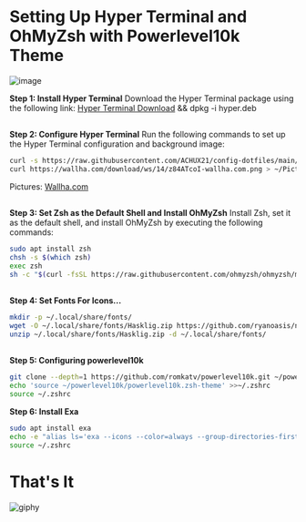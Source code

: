 # Setting Up Hyper Terminal and OhMyZsh with Powerlevel10k Theme

![image](https://github.com/ACHUX21/Hyper-dotfiles/assets/130113878/1e959a9a-bf00-47a6-aea2-5ce42b4eb22e)


**Step 1: Install Hyper Terminal**
Download the Hyper Terminal package using the following link: [Hyper Terminal Download](https://releases.hyper.is/download/deb) && dpkg -i hyper.deb
##
**Step 2: Configure Hyper Terminal**
Run the following commands to set up the Hyper Terminal configuration and background image:
```bash
curl -s https://raw.githubusercontent.com/ACHUX21/config-dotfiles/main/.hyper.js |sed "s|/home/achux21|$(echo $HOME)|g" > ~/.hyper.js
curl https://wallha.com/download/ws/14/z84ATcoI-wallha.com.png > ~/Pictures/term.png
```
Pictures: [Wallha.com](https://wallha.com/tag/selective-coloring/2)
##
**Step 3: Set Zsh as the Default Shell and Install OhMyZsh**
Install Zsh, set it as the default shell, and install OhMyZsh by executing the following commands:
```bash
sudo apt install zsh
chsh -s $(which zsh)
exec zsh
sh -c "$(curl -fsSL https://raw.githubusercontent.com/ohmyzsh/ohmyzsh/master/tools/install.sh)"
```
##
**Step 4: Set Fonts For Icons...**
```bash
mkdir -p ~/.local/share/fonts/
wget -O ~/.local/share/fonts/Hasklig.zip https://github.com/ryanoasis/nerd-fonts/releases/download/v3.1.1/Hasklig.zip
unzip ~/.local/share/fonts/Hasklig.zip -d ~/.local/share/fonts/
```
##
**Step 5: Configuring powerlevel10k**
```bash
git clone --depth=1 https://github.com/romkatv/powerlevel10k.git ~/powerlevel10k
echo 'source ~/powerlevel10k/powerlevel10k.zsh-theme' >>~/.zshrc
source ~/.zshrc
```
**Step 6: Install Exa**
```bash
sudo apt install exa
echo -e "alias ls='exa --icons --color=always --group-directories-first'\nalias ll='exa -alF --icons --color=always --group-directories-first'\nalias la='exa -a --icons --color=always --group-directories-first'\nalias l='exa -F --icons --color=always --group-directories-first'" >> ~/.zshrc
source ~/.zshrc
```

# That's It

![giphy](https://github.com/ACHUX21/Hyper-dotfiles/assets/130113878/38c90cf9-0244-4632-985f-24e20ffb2b59)

